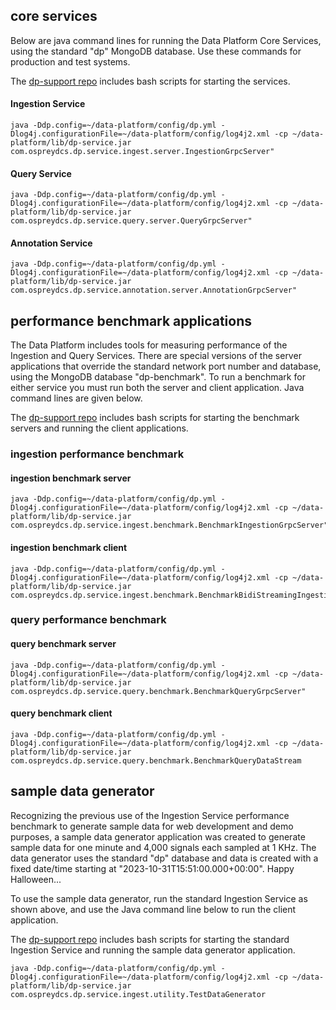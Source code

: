 ## core services

Below are java command lines for running the Data Platform Core Services, using the standard "dp" MongoDB database.  Use these commands for production and test systems.

The [dp-support repo](https://github.com/osprey-dcs/dp-support?tab=readme-ov-file#data-platform-server-scripts) includes bash scripts for starting the services.

#### Ingestion Service
```
java -Ddp.config=~/data-platform/config/dp.yml -Dlog4j.configurationFile=~/data-platform/config/log4j2.xml -cp ~/data-platform/lib/dp-service.jar com.ospreydcs.dp.service.ingest.server.IngestionGrpcServer"
```

#### Query Service

```
java -Ddp.config=~/data-platform/config/dp.yml -Dlog4j.configurationFile=~/data-platform/config/log4j2.xml -cp ~/data-platform/lib/dp-service.jar com.ospreydcs.dp.service.query.server.QueryGrpcServer"
```

#### Annotation Service

```
java -Ddp.config=~/data-platform/config/dp.yml -Dlog4j.configurationFile=~/data-platform/config/log4j2.xml -cp ~/data-platform/lib/dp-service.jar com.ospreydcs.dp.service.annotation.server.AnnotationGrpcServer"
```

## performance benchmark applications

The Data Platform includes tools for measuring performance of the Ingestion and Query Services.  There are special versions of the server applications that override the standard network port number and database, using the MongoDB database "dp-benchmark".  To run a benchmark for either service you must run both the server and client application.  Java command lines are given below.

The [dp-support repo](https://github.com/osprey-dcs/dp-support?tab=readme-ov-file#data-platform-performance-benchmarks) includes bash scripts for starting the benchmark servers and running the client applications.

### ingestion performance benchmark

#### ingestion benchmark server

```
java -Ddp.config=~/data-platform/config/dp.yml -Dlog4j.configurationFile=~/data-platform/config/log4j2.xml -cp ~/data-platform/lib/dp-service.jar com.ospreydcs.dp.service.ingest.benchmark.BenchmarkIngestionGrpcServer"
```

#### ingestion benchmark client

```
java -Ddp.config=~/data-platform/config/dp.yml -Dlog4j.configurationFile=~/data-platform/config/log4j2.xml -cp ~/data-platform/lib/dp-service.jar com.ospreydcs.dp.service.ingest.benchmark.BenchmarkBidiStreamingIngestion
```

### query performance benchmark

#### query benchmark server

```
java -Ddp.config=~/data-platform/config/dp.yml -Dlog4j.configurationFile=~/data-platform/config/log4j2.xml -cp ~/data-platform/lib/dp-service.jar com.ospreydcs.dp.service.query.benchmark.BenchmarkQueryGrpcServer"
```

#### query benchmark client

```
java -Ddp.config=~/data-platform/config/dp.yml -Dlog4j.configurationFile=~/data-platform/config/log4j2.xml -cp ~/data-platform/lib/dp-service.jar com.ospreydcs.dp.service.query.benchmark.BenchmarkQueryDataStream
```

## sample data generator

Recognizing the previous use of the Ingestion Service performance benchmark to generate sample data for web development and demo purposes, a sample data generator application was created to generate sample data for one minute and 4,000 signals each sampled at 1 KHz.  The data generator uses the standard "dp" database and data is created with a fixed date/time starting at "2023-10-31T15:51:00.000+00:00".  Happy Halloween...

To use the sample data generator, run the standard Ingestion Service as shown above, and use the Java command line below to run the client application.

The [dp-support repo](https://github.com/osprey-dcs/dp-support?tab=readme-ov-file#data-platform-sample-data-generator) includes bash scripts for starting the standard Ingestion Service and running the sample data generator application.

```
java -Ddp.config=~/data-platform/config/dp.yml -Dlog4j.configurationFile=~/data-platform/config/log4j2.xml -cp ~/data-platform/lib/dp-service.jar com.ospreydcs.dp.service.ingest.utility.TestDataGenerator
```

